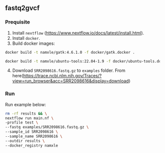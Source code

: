 ## fastq2gvcf

### Prequisite

1. Install `nextflow` (https://www.nextflow.io/docs/latest/install.html).
2. Install `docker`.
3. Build docker images:

```bash
docker build -t namxle/gatk:4.6.1.0 -f docker/gatk.docker .

docker build -t namxle/ubuntu-tools:22.04-1.9 -f docker/ubuntu-tools.docker .
```

4. Download `SRR2098616.fastq.gz` to `examples` folder. From here(https://trace.ncbi.nlm.nih.gov/Traces/?view=run_browser&acc=SRR2098616&display=download)

### Run

Run example below:

```bash
rm -rf results && \
nextflow run main.nf \
-profile test \
--fastq examples/SRR2098616.fastq.gz \
--sample_id SRR2098616 \
--sample_name SRR2098616 \
--outdir results \
--docker_registry namxle
```
